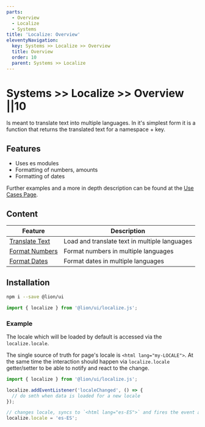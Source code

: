 ```yaml
---
parts:
  - Overview
  - Localize
  - Systems
title: 'Localize: Overview'
eleventyNavigation:
  key: Systems >> Localize >> Overview
  title: Overview
  order: 10
  parent: Systems >> Localize
---
```


# Systems >> Localize >> Overview ||10

Is meant to translate text into multiple languages.
In it's simplest form it is a function that returns the translated text for a namespace + key.

## Features

- Uses es modules
- Formatting of numbers, amounts
- Formatting of dates

Further examples and a more in depth description can be found at the [Use Cases Page](./use-cases.md).

## Content

| Feature                                  | Description                                   |
| ---------------------------------------- | --------------------------------------------- |
| [Translate Text](../localize/text.md)    | Load and translate text in multiple languages |
| [Format Numbers](../localize/numbers.md) | Format numbers in multiple languages          |
| [Format Dates](../localize/dates.md)     | Format dates in multiple languages            |

## Installation

```bash
npm i --save @lion/ui
```

```js
import { localize } from '@lion/ui/localize.js';
```

### Example

The locale which will be loaded by default is accessed via the `localize.locale`.

The single source of truth for page's locale is `<html lang="my-LOCALE">`.
At the same time the interaction should happen via `localize.locale` getter/setter to be able to notify and react to the change.

```js
import { localize } from '@lion/ui/localize.js';

localize.addEventListener('localeChanged', () => {
  // do smth when data is loaded for a new locale
});

// changes locale, syncs to `<html lang="es-ES">` and fires the event above
localize.locale = 'es-ES';
```
